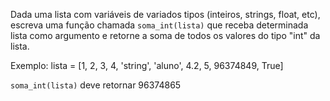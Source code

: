 Dada uma lista com variáveis de variados tipos (inteiros, strings, float, etc), escreva uma função chamada `soma_int(lista)` que receba determinada lista como argumento e retorne a soma de todos os valores do tipo "int" da lista.

Exemplo:
lista = [1, 2, 3, 4, 'string', 'aluno', 4.2, 5, 96374849, True]

`soma_int(lista)` deve retornar 96374865